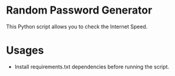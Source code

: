 # Random Password Generator

This Python script allows you to check the Internet Speed.


# Usages
- Install requirements.txt dependencies before running the script.
```bash


```
